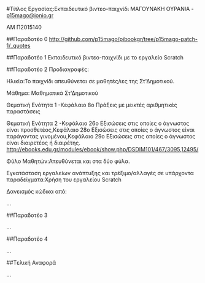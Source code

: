 ﻿#Τίτλος Εργασίας:Εκπαιδευτικό βιντεο-παιχνίδι
ΜΑΓΟΥΝΑΚΗ ΟΥΡΑΝΙΑ - p15mago@ionio.gr

ΑΜ Π2015140

##Παραδοτέο 0
http://github.com/p15mago/pibookgr/tree/p15mago-patch-1/_quotes

##Παραδοτέο 1
Εκπαιδευτικό βιντεο-παιχνίδι με το εργαλείο  Scratch


##Παραδοτέο 2
 Προδιαγραφές:
  
  Hλικία:Το παιχνίδι απευθύνεται σε μαθητές/ιες της Στ'Δημοτικού.
  
  Μάθημα: Μαθηματικά Στ'Δημοτικού
  
  Θεματική Ενότητα 1 -Κεφάλαιο 8ο Πράξεις με μεικτές αριθμητικές παραστάσεις
  
  Θεματική Ενότητα 2 -Κεφάλαιο 26ο Εξισώσεις στις οποίες ο άγνωστος είναι προσθετέος,Κεφάλαιο 28ο Εξισώσεις στις οποίες ο άγνωστος είναι παράγοντας γινομένου,Κεφάλαιο 29ο Εξισώσεις στις οποίες ο άγνωστος είναι διαιρετέος ή διαιρέτης.
  http://ebooks.edu.gr/modules/ebook/show.php/DSDIM101/467/3095,12495/
  
  Φύλο Μαθητών:Απευθύνεται και στα δύο φύλα.

 
 Εγκατάσταση εργαλείων ανάπτυξης και τρέξιμο/αλλαγές σε υπάρχοντα παραδείγματα:Χρήση του εργαλείου Scratch
 
 Δανεισμός κώδικα από:

…

##Παραδοτέο 3

...

##Παραδοτέο 4

...

##Tελική Αναφορά

...

